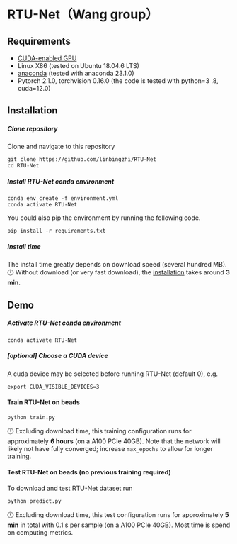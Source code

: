 # RTU-Net（Wang group）

## Requirements
- [CUDA-enabled GPU](https://developer.nvidia.com/cuda-gpus#compute)
- Linux X86 (tested on Ubuntu 18.04.6 LTS)
- [anaconda](https://www.anaconda.com/download) (tested with anaconda 23.1.0)
- Pytorch 2.1.0, torchvision 0.16.0 (the code is tested with python=3 .8, cuda=12.0)

## Installation
##### Clone repository
Clone and navigate to this repository
```
git clone https://github.com/linbingzhi/RTU-Net
cd RTU-Net
```

##### Install RTU-Net conda environment

```
conda env create -f environment.yml
conda activate RTU-Net
```
You could also pip the environment by running the following code.
```
pip install -r requirements.txt
```

##### Install time
The install time greatly depends on download speed (several hundred MB).<br>
🕐 Without download (or very fast download), the [installation](#install-hylfm-conda-environment) takes around **3 min**.

## Demo
##### Activate RTU-Net conda environment
```
conda activate RTU-Net
```

##### [optional] Choose a CUDA device
A cuda device may be selected before running RTU-Net (default 0), e.g.
```
export CUDA_VISIBLE_DEVICES=3
```

#### Train RTU-Net on beads
```
python train.py
```
🕐 Excluding download time, this training configuration runs for approximately **6 hours** (on a A100 PCIe 40GB). Note that the network will likely not have fully converged; increase `max_epochs` to allow for longer training.


#### Test RTU-Net on beads (no previous training required)
To download and test RTU-Net dataset run
```
python predict.py
```
🕐 Excluding download time, this test configuration runs for approximately **5 min** in total with 0.1 s per sample (on a A100 PCIe 40GB). Most time is spend on computing metrics.


